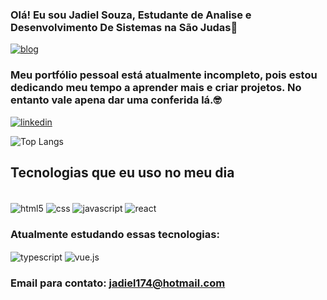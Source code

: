 ### Olá! Eu sou Jadiel Souza, Estudante de Analise e Desenvolvimento De Sistemas na São Judas🤠

[![blog](https://img.shields.io/badge/website-000000?style=for-the-badge&logo=About.me&logoColor=white)](https://jadiel07.github.io/new-portif-lio/)

### Meu portfólio pessoal está atualmente incompleto, pois estou dedicando meu tempo a aprender mais e criar projetos. No entanto vale apena dar uma conferida lá.🤓

[![linkedin]([https://img.shields.io/badge/LinkedIn-0077B5?style=for-the-badge&logo=linkedin&logoColor=white)](https://www.linkedin.com/in/jadiel-santos-268310236/](https://portif-lio1-0.vercel.app/))

![Top Langs](https://github-readme-stats.vercel.app/api/top-langs/?username=jadiel07&hide_progress=true)

## Tecnologias que eu uso no meu dia

<div style= "display:inline_block"> <br>
<img align="center" alt="html5" src="https://img.shields.io/badge/HTML-239120?style=for-the-badge&logo=html5&logoColor=white">
<img align="center" alt="css" src="https://img.shields.io/badge/CSS-239120?&style=for-the-badge&logo=css3&logoColor=white">
<img align="center" alt="javascript" src="https://img.shields.io/badge/JavaScript-323330?style=for-the-badge&logo=javascript&logoColor=F7DF1E">
<img align="center" alt="react" src="https://img.shields.io/badge/React-20232A?style=for-the-badge&logo=react&logoColor=61DAFB">
<br>

### Atualmente estudando essas tecnologias:

<img align="center" alt="typescript" src="https://img.shields.io/badge/TypeScript-007ACC?style=for-the-badge&logo=typescript&logoColor=white">
<img align="center" alt="vue.js" src="https://img.shields.io/badge/Vue.js-35495E?style=for-the-badge&logo=vue.js&logoColor=4FC08D">
</div>

### Email para contato: jadiel174@hotmail.com
